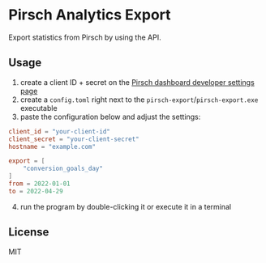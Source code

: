# Pirsch Analytics Export

Export statistics from Pirsch by using the API.

## Usage

1. create a client ID + secret on the [Pirsch dashboard developer settings page](https://pirsch.io)
2. create a `config.toml` right next to the `pirsch-export`/`pirsch-export.exe` executable
3. paste the configuration below and adjust the settings:

```toml
client_id = "your-client-id"
client_secret = "your-client-secret"
hostname = "example.com"

export = [
    "conversion_goals_day"
]
from = 2022-01-01
to = 2022-04-29
```

4. run the program by double-clicking it or execute it in a terminal

## License

MIT
